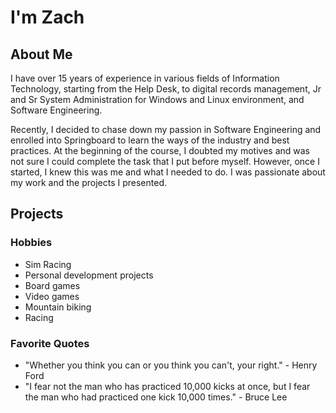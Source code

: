# I'm Zach

## About Me
I have over 15 years of experience in various fields of Information Technology, starting from the Help Desk, to digital records management, Jr and Sr System Administration for Windows and Linux environment, and Software Engineering. 

Recently, I decided to chase down my passion in Software Engineering and enrolled into Springboard to learn the ways of the industry and best practices. At the beginning of the course, I doubted my motives and was not sure I could complete the task that I put before myself. However, once I started, I knew this was me and what I needed to do. I was passionate about my work and the projects I presented.

## Projects

### Hobbies
* Sim Racing
* Personal development projects
* Board games
* Video games
* Mountain biking
* Racing

### Favorite Quotes
- "Whether you think you can or you think you can't, your right." - Henry Ford
- "I fear not the man who has practiced 10,000 kicks at once, but I fear the man who had practiced one kick 10,000 times." - Bruce Lee




<!---
zeonitus/zeonitus is a ✨ special ✨ repository because its `README.md` (this file) appears on your GitHub profile.
You can click the Preview link to take a look at your changes.
--->
